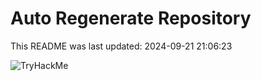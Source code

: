 # Auto Regenerate Repository

This README was last updated: 2024-09-21 21:06:23

 ![TryHackMe](https://tryhackme.com/badge/533634)